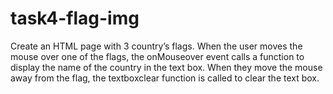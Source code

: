 # task4-flag-img
 Create an HTML page with 3 country’s flags. When the user moves the mouse over one of the flags, the onMouseover event calls a function to display the name of the country in the text box. When they move the mouse away from the flag, the textboxclear function is called to clear the text box.
